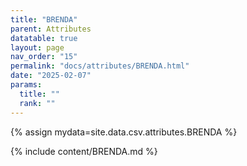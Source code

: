 ```yaml
---
title: "BRENDA"
parent: Attributes
datatable: true
layout: page
nav_order: "15"
permalink: "docs/attributes/BRENDA.html"
date: "2025-02-07"
params:
  title: ""
  rank: ""
---
```

{% assign mydata=site.data.csv.attributes.BRENDA %} 

{% include content/BRENDA.md %}

